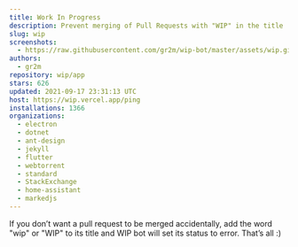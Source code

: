 ```yaml
---
title: Work In Progress
description: Prevent merging of Pull Requests with "WIP" in the title
slug: wip
screenshots:
  - https://raw.githubusercontent.com/gr2m/wip-bot/master/assets/wip.gif
authors:
  - gr2m
repository: wip/app
stars: 626
updated: 2021-09-17 23:31:13 UTC
host: https://wip.vercel.app/ping
installations: 1366
organizations:
  - electron
  - dotnet
  - ant-design
  - jekyll
  - flutter
  - webtorrent
  - standard
  - StackExchange
  - home-assistant
  - markedjs
---
```


If you don’t want a pull request to be merged accidentally, add the word "wip" or "WIP" to its title and WIP bot will set its status to error. That’s all :)
